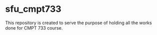 # sfu_cmpt733
This repository is created to serve the purpose of holding all the works done for CMPT 733 course.
